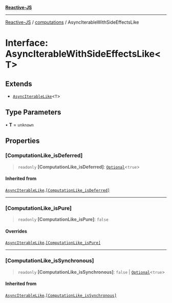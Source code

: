 [**Reactive-JS**](../../README.md)

***

[Reactive-JS](../../README.md) / [computations](../README.md) / AsyncIterableWithSideEffectsLike

# Interface: AsyncIterableWithSideEffectsLike\<T\>

## Extends

- [`AsyncIterableLike`](AsyncIterableLike.md)\<`T`\>

## Type Parameters

• **T** = `unknown`

## Properties

### \[ComputationLike\_isDeferred\]

> `readonly` **\[ComputationLike\_isDeferred\]**: [`Optional`](../../functions/type-aliases/Optional.md)\<`true`\>

#### Inherited from

[`AsyncIterableLike`](AsyncIterableLike.md).[`[ComputationLike_isDeferred]`](AsyncIterableLike.md#computationlike_isdeferred)

***

### \[ComputationLike\_isPure\]

> `readonly` **\[ComputationLike\_isPure\]**: `false`

#### Overrides

[`AsyncIterableLike`](AsyncIterableLike.md).[`[ComputationLike_isPure]`](AsyncIterableLike.md#computationlike_ispure)

***

### \[ComputationLike\_isSynchronous\]

> `readonly` **\[ComputationLike\_isSynchronous\]**: `false` \| [`Optional`](../../functions/type-aliases/Optional.md)\<`true`\>

#### Inherited from

[`AsyncIterableLike`](AsyncIterableLike.md).[`[ComputationLike_isSynchronous]`](AsyncIterableLike.md#computationlike_issynchronous)

